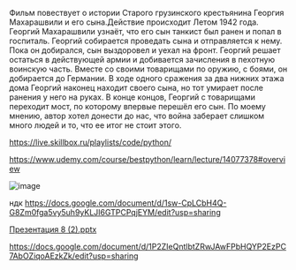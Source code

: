 Фильм повествует о истории Старого грузинского крестьянина Георгия Махарашвили и его сына.Действие происходит Летом 1942 года. Георгий Махарашвили узнаёт, что его сын танкист был ранен и попал в госпиталь. Георгий собирается проведать сына и отправляется к нему. Пока он добирался, сын выздоровел и уехал на фронт. Георгий решает остаться в действующей армии и добивается зачисления в пехотную воинскую часть. Вместе со своими товарищами по оружию, с боями, он добирается до Германии. В ходе одного сражения за два нижних этажа дома Георгий наконец находит своего сына, но тот умирает после ранения у него на руках. В конце концов, Георгий с товарищами переходит мост, по которому впервые перешёл его сын.
По моему мнению, автор хотел донести до нас, что война заберает слишком много людей и то, что ее итог не стоит этого.


https://live.skillbox.ru/playlists/code/python/


https://www.udemy.com/course/bestpython/learn/lecture/14077378#overview


![image](https://user-images.githubusercontent.com/113089418/213179351-3e132623-6285-4b43-ab64-7bcd0ff14ef5.png)

ндк https://docs.google.com/document/d/1sw-CpLCbH4Q-G8Zm0fga5vy5uh9yKLJI6GTPCPqjEYM/edit?usp=sharing


[Презентация 8 (2).pptx](https://github.com/DanAndy/Popov-A.-M.-21/files/10518056/8.2.pptx)


https://docs.google.com/document/d/1P2ZIeQntlbtZRwJAwFPbHQYP2EzPC7AbOZiqoAEzkZk/edit?usp=sharing
